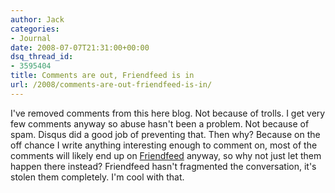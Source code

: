 ```yaml
---
author: Jack
categories:
- Journal
date: 2008-07-07T21:31:00+00:00
dsq_thread_id:
- 3595404
title: Comments are out, Friendfeed is in
url: /2008/comments-are-out-friendfeed-is-in/
---
```


I've removed comments from this here blog. Not because of trolls. I get very few comments anyway so abuse hasn't been a problem. Not because of spam. Disqus did a good job of preventing that. Then why? Because on the off chance I write anything interesting enough to comment on, most of the comments will likely end up on [Friendfeed][1] anyway, so why not just let them happen there instead? Friendfeed hasn't fragmented the conversation, it's stolen them completely. I'm cool with that.

 [1]: http://friendfeed.com/jackbaty "Friendfeed"